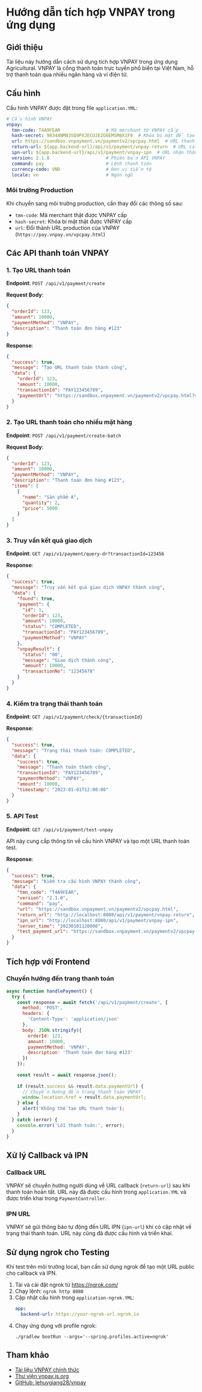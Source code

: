 # Hướng dẫn tích hợp VNPAY trong ứng dụng

## Giới thiệu

Tài liệu này hướng dẫn cách sử dụng tích hợp VNPAY trong ứng dụng Agricultural. VNPAY là cổng thanh toán trực tuyến phổ biến tại Việt Nam, hỗ trợ thanh toán qua nhiều ngân hàng và ví điện tử.

## Cấu hình

Cấu hình VNPAY được đặt trong file `application.YML`:

```yaml
# Cấu hình VNPAY
vnpay:
  tmn-code: T4A9FEAR                 # Mã merchant từ VNPAY cấp
  hash-secret: 98344NMN3SQ9PXJECUJEZG6EMSM8X1F9  # Khóa bí mật để tạo chữ ký
  url: https://sandbox.vnpayment.vn/paymentv2/vpcpay.html  # URL thanh toán (sandbox)
  return-url: ${app.backend-url}/api/v1/payment/vnpay-return  # URL callback khi thanh toán hoàn tất
  ipn-url: ${app.backend-url}/api/v1/payment/vnpay-ipn  # URL nhận thông báo tự động
  version: 2.1.0                     # Phiên bản API VNPAY
  command: pay                       # Lệnh thanh toán
  currency-code: VND                 # Đơn vị tiền tệ
  locale: vn                         # Ngôn ngữ
```

### Môi trường Production

Khi chuyển sang môi trường production, cần thay đổi các thông số sau:
- `tmn-code`: Mã merchant thật được VNPAY cấp
- `hash-secret`: Khóa bí mật thật được VNPAY cấp
- `url`: Đổi thành URL production của VNPAY (`https://pay.vnpay.vn/vpcpay.html`)

## Các API thanh toán VNPAY

### 1. Tạo URL thanh toán

**Endpoint**: `POST /api/v1/payment/create`

**Request Body**:
```json
{
  "orderId": 123,
  "amount": 10000,
  "paymentMethod": "VNPAY",
  "description": "Thanh toán đơn hàng #123"
}
```

**Response**:
```json
{
  "success": true,
  "message": "Tạo URL thanh toán thành công",
  "data": {
    "orderId": 123,
    "amount": 10000,
    "transactionId": "PAY123456789",
    "paymentUrl": "https://sandbox.vnpayment.vn/paymentv2/vpcpay.html?vnp_Amount=1000000&vnp_Command=pay&..."
  }
}
```

### 2. Tạo URL thanh toán cho nhiều mặt hàng

**Endpoint**: `POST /api/v1/payment/create-batch`

**Request Body**:
```json
{
  "orderId": 123,
  "amount": 10000,
  "paymentMethod": "VNPAY",
  "description": "Thanh toán đơn hàng #123",
  "items": [
    {
      "name": "Sản phẩm A",
      "quantity": 2,
      "price": 5000
    }
  ]
}
```

### 3. Truy vấn kết quả giao dịch

**Endpoint**: `GET /api/v1/payment/query-dr?transactionId=123456`

**Response**:
```json
{
  "success": true,
  "message": "Truy vấn kết quả giao dịch VNPAY thành công",
  "data": {
    "found": true,
    "payment": {
      "id": 1,
      "orderId": 123,
      "amount": 10000,
      "status": "COMPLETED",
      "transactionId": "PAY123456789",
      "paymentMethod": "VNPAY"
    },
    "vnpayResult": {
      "status": "00",
      "message": "Giao dịch thành công",
      "amount": 10000,
      "transactionNo": "12345678"
    }
  }
}
```

### 4. Kiểm tra trạng thái thanh toán

**Endpoint**: `GET /api/v1/payment/check/{transactionId}`

**Response**:
```json
{
  "success": true,
  "message": "Trạng thái thanh toán: COMPLETED",
  "data": {
    "success": true,
    "message": "Thanh toán thành công",
    "transactionId": "PAY123456789",
    "paymentMethod": "VNPAY",
    "amount": 10000,
    "timestamp": "2023-01-01T12:00:00"
  }
}
```

### 5. API Test

**Endpoint**: `GET /api/v1/payment/test-vnpay`

API này cung cấp thông tin về cấu hình VNPAY và tạo một URL thanh toán test.

**Response**:
```json
{
  "success": true,
  "message": "Kiểm tra cấu hình VNPAY thành công",
  "data": {
    "tmn_code": "T4A9FEAR",
    "version": "2.1.0",
    "command": "pay",
    "url": "https://sandbox.vnpayment.vn/paymentv2/vpcpay.html",
    "return_url": "http://localhost:8080/api/v1/payment/vnpay-return",
    "ipn_url": "http://localhost:8080/api/v1/payment/vnpay-ipn",
    "server_time": "20230101120000",
    "test_payment_url": "https://sandbox.vnpayment.vn/paymentv2/vpcpay.html?..."
  }
}
```

## Tích hợp với Frontend

### Chuyển hướng đến trang thanh toán

```javascript
async function handlePayment() {
  try {
    const response = await fetch('/api/v1/payment/create', {
      method: 'POST',
      headers: {
        'Content-Type': 'application/json'
      },
      body: JSON.stringify({
        orderId: 123,
        amount: 10000,
        paymentMethod: 'VNPAY',
        description: 'Thanh toán đơn hàng #123'
      })
    });
    
    const result = await response.json();
    
    if (result.success && result.data.paymentUrl) {
      // Chuyển hướng đến trang thanh toán VNPAY
      window.location.href = result.data.paymentUrl;
    } else {
      alert('Không thể tạo URL thanh toán');
    }
  } catch (error) {
    console.error('Lỗi thanh toán:', error);
  }
}
```

## Xử lý Callback và IPN

### Callback URL

VNPAY sẽ chuyển hướng người dùng về URL callback (`return-url`) sau khi thanh toán hoàn tất. URL này đã được cấu hình trong `application.YML` và được triển khai trong `PaymentController`.

### IPN URL

VNPAY sẽ gửi thông báo tự động đến URL IPN (`ipn-url`) khi có cập nhật về trạng thái thanh toán. URL này cũng đã được cấu hình và triển khai.

## Sử dụng ngrok cho Testing

Khi test trên môi trường local, bạn cần sử dụng ngrok để tạo một URL public cho callback và IPN.

1. Tải và cài đặt ngrok từ https://ngrok.com/
2. Chạy lệnh: `ngrok http 8080`
3. Cập nhật cấu hình trong `application-ngrok.YML`:
   ```yaml
   app:
     backend-url: https://your-ngrok-url.ngrok.io
   ```
4. Chạy ứng dụng với profile ngrok:
   ```
   ./gradlew bootRun --args='--spring.profiles.active=ngrok'
   ```

## Tham khảo

- [Tài liệu VNPAY chính thức](https://sandbox.vnpayment.vn/apis/docs/thanh-toan-pay/pay.html)
- [Thư viện vnpay.js.org](https://vnpay.js.org/)
- [GitHub: lehuygiang28/vnpay](https://github.com/lehuygiang28/vnpay) 